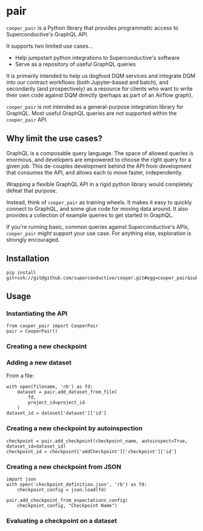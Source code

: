 # pair

`cooper_pair` is a Python library that provides programmatic access to Superconductive's GraphQL API.

It supports two limited use cases...
* Help jumpstart python integrations to Superconductive's software
* Serve as a repository of useful GraphQL queries

It is primarily intended to help us dogfood DQM services and integrate DQM into
our contract workflows (both Jupyter-based and batch), and secondarily (and prospectively)
as a resource for clients who want to write their own code against DQM directly
(perhaps as part of an Airflow graph).

`cooper_pair` is *not* intended as a general-purpose integration library for GraphQL.
Most useful GraphQL queries are *not* supported within the `cooper_pair` API.

## Why limit the use cases?

GraphQL is a composable query language. The space of allowed queries is enormous, and
developers are empowered to choose the right query for a given job. This de-couples development
behind the API from development that consumes the API, and allows each to move faster,
independently.

Wrapping a flexible GraphQL API in a rigid python library would completely defeat that purpose.

Instead, think of `cooper_pair` as training wheels. It makes it easy to quickly connect
to GraphQL, and some glue code for moving data around. It also provides a collection of example
queries to get started in GraphQL.

If you're running basic, common queries against Superconductive's APIs, `cooper_pair` *might*
support your use case. For anything else, exploration is strongly encouraged.

## Installation

    pip install git+ssh://git@github.com/superconductive/cooper.git#egg=cooper_pair&subdirectory=pair

## Usage

### Instantiating the API

    from cooper_pair import CooperPair
    pair = CooperPair()

### Creating a new checkpoint

### Adding a new dataset

From a file:

    with open(filename, 'rb') as fd:
        dataset = pair.add_dataset_from_file(
            fd,
            project_id=project_id
        )
    dataset_id = dataset['dataset']['id']

### Creating a new checkpoint by autoinspection

    checkpoint = pair.add_checkpoint(checkpoint_name, autoinspect=True, dataset_id=dataset_id)
    checkpoint_id = checkpoint['addCheckpoint']['checkpoint']['id']
 
### Creating a new checkpoint from JSON
    
    import json
    with open('checkpoint_definition.json', 'rb') as fd:
        checkpoint_config = json.load(fd)

    pair.add_checkpoint_from_expectations_config(
        checkpoint_config, "Checkpoint Name")

### Evaluating a checkpoint on a dataset
